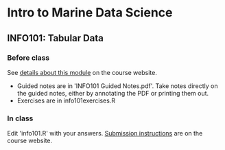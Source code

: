 # Intro to Marine Data Science

## INFO101: Tabular Data

### Before class

See [details about this module](https://marinecs-100b.github.io/tracks/info/info101.html) on the course website. 

- Guided notes are in 'INFO101 Guided Notes.pdf'. Take notes directly on the guided notes, either by annotating the PDF or printing them out.
- Exercises are in info101exercises.R

### In class

Edit 'info101.R' with your answers. [Submission instructions](https://marinecs-100b.github.io/module-submission.html) are on the course website.
